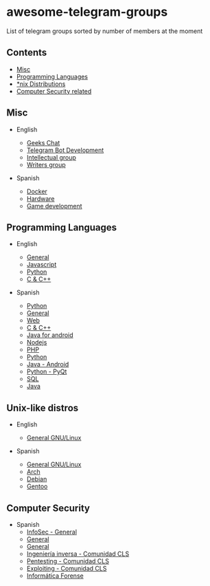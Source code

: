# awesome-telegram-groups
List of telegram groups sorted by number of members at the moment

## Contents

- [Misc](#misc)
- [Programming Languages](#programming-languages)
- [*nix Distributions](#unix-like-distros)
- [Computer Security related](#computer-security)

## Misc

- English
  - [Geeks Chat](https://telegram.me/geeksChat)
  - [Telegram Bot Development](https://telegram.me/botsChat)
  - [Intellectual group](https://telegram.me/joinfreethinkers)
  - [Writers group](http://telegram.me/WritersClub)
  
- Spanish
  - [Docker](https://telegram.me/DockerEs)
  - [Hardware](https://telegram.me/pcMasterRaze)
  - [Game development](https://telegram.me/gamedev_es)
  
## Programming Languages

- English
  - [General](https://telegram.me/theprogrammingartgroup)
  - [Javascript](https://telegram.me/nairobijs)
  - [Python](https://telegram.me/joinchat/DP9KNUF73nvJR4GC26Lb6w)
  - [C & C++](https://telegram.me/programminginc)

- Spanish
  - [Python](http://Telegram.me/pythonesp) 
  - [General](https://telegram.me/general_programacion)
  - [Web](http://Telegram.me/programarwebs)
  - [C & C++](https://telegram.me/programacionc)
  - [Java for android](https://telegram.me/programacionjavaandroid)
  - [Nodejs](https://telegram.me/programadores_nodejs)
  - [PHP](https://telegram.me/joinchat/CKcrRUDOJwkooeKqcQk7Nw)
  - [Python](https://telegram.me/Python_es) 
  - [Java - Android](https://telegram.me/sdkandroid)
  - [Python - PyQt](https://telegram.me/pyqte)
  - [SQL](https://telegram.me/esequele)
  - [Java](https://telegram.me/programacion_Java)

## Unix-like distros

- English
  - [General GNU/Linux](https://telegram.me/linux_group)

- Spanish
  - [General GNU/Linux](https://telegram.me/lignux)
  - [Arch](https://telegram.me/Archlinux_es)
  - [Debian](https://telegram.me/Debian_es)
  - [Gentoo](https://telegram.me/gentoo_es)

## Computer Security

- Spanish
  - [InfoSec - General](https://telegram.me/infoseces)
  - [General](https://telegram.me/seginformatica)
  - [General](https://telegram.me/hackplayers)
  - [Ingeniería inversa - Comunidad CLS](https://telegram.me/crackslatinos)
  - [Pentesting - Comunidad CLS](https://telegram.me/CLSPentesting)
  - [Exploiting - Comunidad CLS](https://telegram.me/CLSExploits)
  - [Informática Forense](https://telegram.me/forense)
